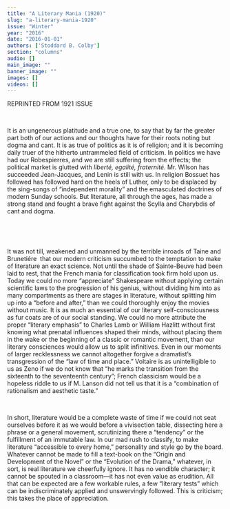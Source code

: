 ```yaml
---
title: "A Literary Mania (1920)"
slug: "a-literary-mania-1920"
issue: "Winter"
year: "2016"
date: "2016-01-01"
authors: ['Stoddard B. Colby']
section: "columns"
audio: []
main_image: ""
banner_image: ""
images: []
videos: []
---
```

REPRINTED FROM 1921 ISSUE

  

 It is an ungenerous platitude and a true one, to say that by far the greater part both of our actions and our thoughts have for their roots noting but dogma and cant. It is as true of politics as it is of religion; and it is becoming daily truer of the hitherto untrammeled field of criticism. In politics we have had our Robespierres, and we are still suffering from the effects; the political market is glutted with *liberté, egalité, fraternité*. Mr. Wilson has succeeded Jean-Jacques, and Lenin is still with us. In religion Bossuet has followed has followed hard on the heels of Luther, only to be displaced by the sing-songs of “independent morality” and the emasculated doctrines of modern Sunday schools. But literature, all through the ages, has made a strong stand and fought a brave fight against the Scylla and Charybdis of cant and dogma.

  

  

 It was not till, weakened and unmanned by the terrible inroads of Taine and Brunetiére  that our modern criticism succumbed to the temptation to make of literature an exact science. Not until the shade of Sainte-Beuve had been laid to rest, that the French mania for classification took firm hold upon us. Today we could no more “appreciate” Shakespeare without applying certain scientific laws to the progression of his genius, without dividing him into as many compartments as there are stages in literature, without splitting him up into a “before and after,” than we could thoroughly enjoy the movies without music. It is as much an essential of our literary self-consciousness as fur coats are of our social standing. We could no more attribute the proper “literary emphasis” to Charles Lamb or William Hazlitt without first knowing what prenatal influences shaped their minds, without placing them in the wake or the beginning of a classic or romantic movement, than our literary consciences would allow us to split infinitives. Even in our moments of larger recklessness we cannot altogether forgive a dramatist’s transgression of the “law of time and place.” Voltaire is as unintelligible to us as Zeno if we do not know that “he marks the transition from the sixteenth to the seventeenth century”; French classicism would be a hopeless riddle to us if M. Lanson did not tell us that it is a “combination of rationalism and aesthetic taste.”

  

 In short, literature would be a complete waste of time if we could not seat ourselves before it as we would before a vivisection table, dissecting here a phrase or a general movement, scrutinizing there a “tendency” or the fulfillment of an immutable law. In our mad rush to classify, to make literature “accessible to every home,” personality and style go by the board. Whatever cannot be made to fill a text-book on the “Origin and Development of the Novel” or the “Evolution of the Drama,” whatever, in sort, is real literature we cheerfully ignore. It has no vendible character; it cannot be spouted in a classroom—it has not even value as erudition. All that can be expected are a few workable rules, a few “literary tests” which can be indiscriminately applied and unswervingly followed. This is criticism; this takes the place of appreciation. 

